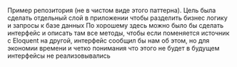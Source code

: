 Пример репозитория (не в чистом виде этого паттерна). Цель была сделать отдельный слой в приложении чтобы разделить бизнес логику и запросы к базе данных
По хорошему здесь можно было бы сделать интерфейс и описать там все методы, чтобы если поменяется источник с Eloquent на другой, интерфейс сообщил бы нам об этом, но для экономии времени и четко понимания что этого не будет в будущем интерфейсы не реализовывались
